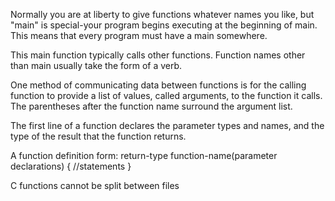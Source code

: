 Normally you are at liberty to give functions whatever
names you like, but "main" is special-your program begins executing at the beginning of main. This means that every program must have a main somewhere.

This main function typically calls other functions.
Function names other than main usually take the form of a verb.



One method of communicating data between functions is for the calling
function to provide a list of values, called arguments, to the function it calls.
The parentheses after the function name surround the argument list.

The first line of a function declares the parameter types and names, and the type of the result that the function returns.

A function definition form:
return-type function-name(parameter declarations)
{
  //statements
}


C functions cannot be split between files
